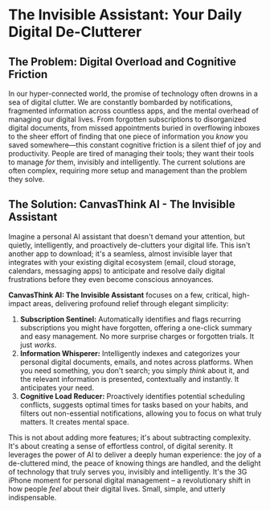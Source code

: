 # The Invisible Assistant: Your Daily Digital De-Clutterer

## The Problem: Digital Overload and Cognitive Friction

In our hyper-connected world, the promise of technology often drowns in a sea of digital clutter. We are constantly bombarded by notifications, fragmented information across countless apps, and the mental overhead of managing our digital lives. From forgotten subscriptions to disorganized digital documents, from missed appointments buried in overflowing inboxes to the sheer effort of finding that one piece of information you *know* you saved somewhere—this constant cognitive friction is a silent thief of joy and productivity. People are tired of managing their tools; they want their tools to manage *for* them, invisibly and intelligently. The current solutions are often complex, requiring more setup and management than the problem they solve.

## The Solution: CanvasThink AI - The Invisible Assistant

Imagine a personal AI assistant that doesn't demand your attention, but quietly, intelligently, and proactively de-clutters your digital life. This isn't another app to download; it's a seamless, almost invisible layer that integrates with your existing digital ecosystem (email, cloud storage, calendars, messaging apps) to anticipate and resolve daily digital frustrations before they even become conscious annoyances. 

**CanvasThink AI: The Invisible Assistant** focuses on a few, critical, high-impact areas, delivering profound relief through elegant simplicity:

1.  **Subscription Sentinel:** Automatically identifies and flags recurring subscriptions you might have forgotten, offering a one-click summary and easy management. No more surprise charges or forgotten trials. It just *works*.
2.  **Information Whisperer:** Intelligently indexes and categorizes your personal digital documents, emails, and notes across platforms. When you need something, you don't search; you simply *think* about it, and the relevant information is presented, contextually and instantly. It anticipates your need.
3.  **Cognitive Load Reducer:** Proactively identifies potential scheduling conflicts, suggests optimal times for tasks based on your habits, and filters out non-essential notifications, allowing you to focus on what truly matters. It creates mental space.

This is not about adding more features; it's about subtracting complexity. It's about creating a sense of effortless control, of digital serenity. It leverages the power of AI to deliver a deeply human experience: the joy of a de-cluttered mind, the peace of knowing things are handled, and the delight of technology that truly serves you, invisibly and intelligently. It's the 3G iPhone moment for personal digital management – a revolutionary shift in how people *feel* about their digital lives. Small, simple, and utterly indispensable.
